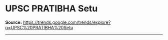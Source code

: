 # UPSC PRATIBHA Setu

**Source:** https://trends.google.com/trends/explore?q=UPSC%20PRATIBHA%20Setu

---


